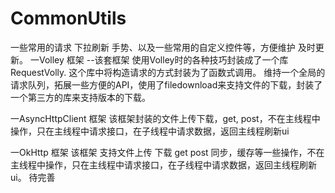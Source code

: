 # CommonUtils
一些常用的请求 下拉刷新 手势、以及一些常用的自定义控件等，方便维护 及时更新。
一Volley 框架
--该套框架 使用Volley时的各种技巧封装成了一个库RequestVolly. 这个库中将构造请求的方式封装为了函数式调用。
       维持一个全局的请求队列，拓展一些方便的API，使用了filedownload来支持文件的下载，封装了一个第三方的库来支持版本的下载。

一AsyncHttpClient 框架
     该框架封装的文件上传下载，get, post，不在主线程中操作，只在主线程中请求接口，在子线程中请求数据，返回主线程刷新ui

一OkHttp 框架
     该框架 支持文件上传 下载 get post  同步，缓存等一些操作，不在主线程中操作，只在主线程中请求接口，在子线程中请求数据，返回主线程刷新ui。
     待完善
